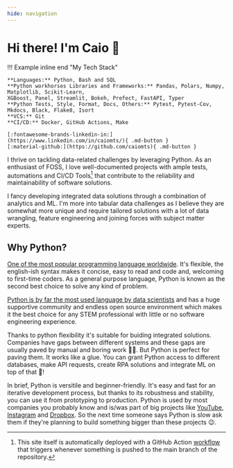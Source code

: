 ```yaml
---
hide: navigation
---
```


# Hi there! I'm Caio :wave:

!!! Example inline end "My Tech Stack"

    **Languages:** Python, Bash and SQL  
    **Python workhorses Libraries and Frameworks:** Pandas, Polars, Numpy, Matplotlib, Scikit-Learn, 
    XGBoost, Panel, Streamlit, Bokeh, Prefect, FastAPI, Typer  
    **Python Tests, Style, Format, Docs, Others:** Pytest, Pytest-Cov, Mkdocs, Black, Flake8, Isort  
    **VCS:** Git  
    **CI/CD:** Docker, GitHub Actions, Make  

    [:fontawesome-brands-linkedin-in:](https://www.linkedin.com/in/caiomts/){ .md-button }
    [:material-github:](https://github.com/caiomts){ .md-button }

I thrive on tackling data-related challenges by leveraging Python. As an enthusiast of FOSS, I love well-documented projects with ample tests, automations and CI/CD Tools[^1] that contribute to the reliability and maintainability of software solutions.

I fancy developing integrated data solutions through a combination of analytics and ML. I'm more into tabular data challenges 
as I believe they are somewhat more unique and require tailored solutions with a lot of data wrangling, feature engineering and joining forces with subject matter experts.

## Why Python?

[One of the most popular programming language worldwide].
It's flexible, the english-ish syntax makes it concise, easy to read and code and, welcoming 
to first-time coders. As a general purpose language, Python is known as the second best choice
to solve any kind of problem.

[Python is by far the most used language by data scientists] and has a huge supportive community 
and endless open source environment which makes it the best choice for any STEM professional with little or 
no software engineering experience.

Thanks to python flexibility it's suitable for buiding integrated solutions. Companies have gaps between different
systems and these gaps are usually paved by manual and boring work :man_facepalming:. But Python is
perfect for paving them. It works like a glue. You can grant Python access to different databases, make API requests, create RPA solutions and integrate ML on top of that :exploding_head:!

In brief, Python is versitile and beginner-friendly. It's easy and fast for an iterative
development process, but thanks to its robustness and stability, you can use it from prototyping to production. 
Python is used by most companies you probably know and is/was part of big projects like [YouTube], [Instagram] and [Dropbox]. 
So the next time someone says Python is slow ask them if they're planning to build something bigger than these projects :wink:.




[^1]: This site itself is automatically deployed with a GitHub Action [workflow] that triggers whenever something is pushed
to the main branch of the repository.

[One of the most popular programming language worldwide]: https://www.tiobe.com/tiobe-index/

[Python is by far the most used language by data scientists]: https://www.kaggle.com/kaggle-survey-2022

[YouTube]: https://www.python.org/about/quotes/

[Instagram]: https://instagram-engineering.com/web-service-efficiency-at-instagram-with-python-4976d078e366

[Dropbox]: https://www.techrepublic.com/article/how-to-write-four-million-lines-of-python-lessons-from-dropbox-on-using-the-programming-language-at-scale/

[workflow]: https://github.com/caiomts/caiomts.github.io/blob/main/.github/workflows/ci.yml